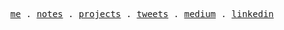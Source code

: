 <p align="center">
  <samp>
    <a href="https://www.damisparks.com">me</a> .
    <a href="https://www.damisparks.com/notes">notes</a> .
    <a href="https://www.damisparks.com/projects">projects</a> .
    <a href="https://x.com/damisparks">tweets</a> .
    <a href="https://medium.com/@damisparks">medium</a> . 
    <a href="https://www.linkedin.com/in/damisparks">linkedin</a>
  </samp>
</p>
